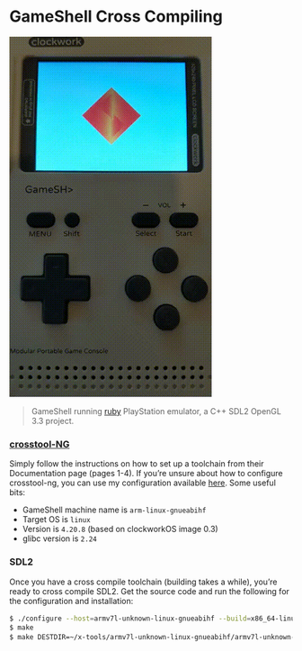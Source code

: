 # GameShell Cross Compiling

![gameshell.gif](gameshell.gif)

> GameShell running [ruby](https://github.com/Ruenzuo/ruby) PlayStation emulator, a C++ SDL2 OpenGL 3.3 project.

### [crosstool-NG](http://crosstool-ng.github.io/)

Simply follow the instructions on how to set up a toolchain from their Documentation page (pages 1-4). If you’re unsure about how to configure crosstool-ng, you can use my configuration available [here](https://gist.github.com/Ruenzuo/04b9daddb946583ed289e0fa0e9c190f). Some useful bits:

* GameShell machine name is `arm-linux-gnueabihf`
* Target OS is `linux`
* Version is `4.20.8` (based on clockworkOS image 0.3)
* glibc version is `2.24`

### SDL2

Once you have a cross compile toolchain (building takes a while), you’re ready to cross compile SDL2. Get the source code and run the following for the configuration and installation:

```bash
$ ./configure --host=armv7l-unknown-linux-gnueabihf --build=x86_64-linux-gnu --disable-pulseaudio --prefix=/usr
$ make
$ make DESTDIR=~/x-tools/armv7l-unknown-linux-gnueabihf/armv7l-unknown-linux-gnueabihf/sysroot install
```
